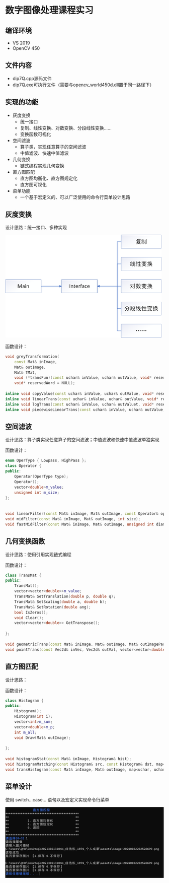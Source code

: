 # 数字图像处理课程实习

## 编译环境

- VS 2019
- OpenCV 450

## 文件内容

- dip7Q.cpp源码文件
- dip7Q.exe可执行文件（需要与opencv_world450d.dll置于同一路径下）

## 实现的功能

- 灰度变换
  - 统一接口
  - 复制、线性变换、对数变换、分段线性变换……
  - 变换函数可视化
- 空间滤波
  - 算子类，实现任意算子的空间滤波
  - 中值滤波、快速中值滤波
- 几何变换
  - 链式编程实现几何变换
- 直方图匹配
  - 直方图均衡化、直方图规定化
  - 直方图可视化
- 菜单功能
  - 一个基于宏定义的、可以广泛使用的命令行菜单设计思路

## 灰度变换

设计思路：统一接口、多种实现

<img src="./assets/image-20240102202526699.png" alt="image-20240102202526699" style="zoom:50%;" />

函数设计：

```cpp
void greyTransformation(
	const Mat& inImage,
	Mat& outImage,
	Mat& TMat,
	void (*transFun)(const uchar& inValue, uchar& outValue, void* reservedWord),
	void* reservedWord = NULL);

inline void copyValue(const uchar& inValue, uchar& outValue, void* reservedWord);
inline void linearTrans(const uchar& inValue, uchar& outValue, void* reservedWor);
inline void logTrans(const uchar& inValue, uchar& outValuet, void* reservedWord);
inline void piecewiseLinearTrans(const uchar& inValue, uchar& outValue, void* reservedWord);
```

## 空间滤波

设计思路：算子类实现任意算子的空间滤波；中值滤波和快速中值滤波单独实现

函数设计：

```cpp
enum OperType { Lowpass, HighPass };
class Operator {
public:
	Operator(OperType type);
	Operator();
	vector<double>m_value;
	unsigned int m_size;
};
	

void linearFilter(const Mat& inImage, Mat& outImage, const Operator& oper);
void midFilter(const Mat& inImage, Mat& outImage, int size);
void fastMidFilter(const Mat& inImage, Mat& outImage, unsigned int diameter);
```

## 几何变换函数

设计思路：使用引用实现链式编程

函数设计：

```cpp
class TransMat {
public:
	TransMat();
	vector<vector<double>>m_value;
	TransMat& SetTranslation(double p, double q);
	TransMat& SetScaling(double a, double b);
	TransMat& SetRotation(double ang);
	bool IsZeros();
	void Clear();
	vector<vector<double>> GetTranspose();

};

void geometricTrans(const Mat& inImage, Mat& outImage, Mat& outImagePart, TransMat& transMat);
void pointTrans(const Vec2d& inVec, Vec2d& outVal, vector<vector<double>>& T);
```

## 直方图匹配

设计思路：

函数设计：

```cpp
class Histogram {
public:
	Histogram();
	Histogram(int i);
	vector<int>m_sum;
	vector<double>m_p;
	int m_all;
	void Draw(Mat& outImage);

};

void histogramStat(const Mat& inImage, Histogram& hist);
void histogramMatching(const Histogram& src, const Histogram& dst, map<uchar, uchar>& index);
void transHistogram(const Mat& inImage, Mat& outImage, map<uchar, uchar>& index);
```

## 菜单设计

使用 switch...case... 语句以及宏定义实现命令行菜单

<img src="./assets/image-20240102204802267.png" alt="image-20240102204802267" style="zoom:50%;" />

